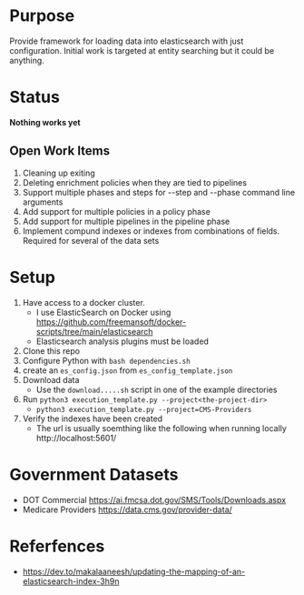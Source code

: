 # Purpose
Provide framework for loading data into elasticsearch with just configuration.  Initial work is targeted at entity searching but it could be anything.

# Status
**Nothing works yet**

## Open Work Items
1. Cleaning up exiting
1. Deleting enrichment policies when they are tied to pipelines
1. Support multiple phases and steps for --step and --phase command line arguments
1. Add support for multiple policies in a policy phase
1. Add support for multiple pipelines in the pipeline phase
1. Implement compund indexes or indexes from combinations of fields.  Required for several of the data sets

# Setup
1. Have access to a docker cluster.
    * I use ElasticSearch on Docker using https://github.com/freemansoft/docker-scripts/tree/main/elasticsearch
    * Elasticsearch analysis plugins must be loaded
1. Clone this repo
1. Configure Python with `bash dependencies.sh`
1. create an `es_config.json` from `es_config_template.json`
1. Download data
    * Use the `download.....sh` script in one of the example directories
1. Run `python3 execution_template.py --project<the-project-dir>`
    * `python3 execution_template.py --project=CMS-Providers`
1. Verify the indexes have been created
    * The url is usually soemthing like the following when running locally http://localhost:5601/


# Government Datasets

* DOT Commercial https://ai.fmcsa.dot.gov/SMS/Tools/Downloads.aspx
* Medicare Providers https://data.cms.gov/provider-data/

# Referfences
* https://dev.to/makalaaneesh/updating-the-mapping-of-an-elasticsearch-index-3h9n